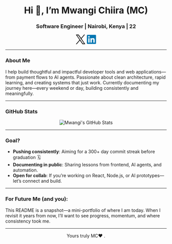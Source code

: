 <h1 align="center">Hi 👋, I’m Mwangi Chiira (MC)</h1>
<h3 align="center">Software Engineer | Nairobi, Kenya | 22</h3>

<p align="center">
  <a href="https://twitter.com/mwangi_shi8390" target="_blank"><img src="https://raw.githubusercontent.com/devicons/devicon/master/icons/twitter/twitter-original.svg" alt="Twitter" width="30" /></a>
  <a href="https://linkedin.com/in/chiira-b-mwangi-271ab2297" target="_blank"><img src="https://raw.githubusercontent.com/devicons/devicon/master/icons/linkedin/linkedin-original.svg" alt="LinkedIn" width="30" /></a>
</p>

---

###  About Me
I help build thoughtful and impactful developer tools and web applications—from payment flows to AI agents. Passionate about clean architecture, rapid learning, and creating systems that just work. Currently documenting my journey here—every weekend or day, building consistently and meaningfully.

---

###  GitHub Stats
<p align="center">
  <img alt="Mwangi's GitHub Stats" src="https://github-readme-stats.vercel.app/api?username=shiramwangi&show_icons=true&theme=default&hide_border=true" />
</p>

---

###  Goal?
- **Pushing consistently**: Aiming for a 300+ day commit streak before graduation 🗓
- **Documenting in public**: Sharing lessons from frontend, AI agents, and automation.
- **Open for collab**: If you’re working on React, Node.js, or AI prototypes—let’s connect and build.

---

###  For Future Me (and you):
This README is a snapshot—a mini-portfolio of where I am today. When I revisit it years from now, I’ll want to see progress, momentum, and where consistency took me.

---

<p align="center">
  Yours truly
  MC❤️ .
</p>

